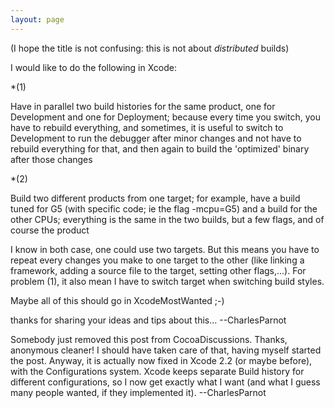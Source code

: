 ```yaml
---
layout: page
---
```


(I hope the title is not confusing: this is not about *distributed* builds)

I would like to do the following in Xcode:


*(1)

Have in parallel two build histories for the same product, one for Development and one for Deployment; because every time you switch, you have to rebuild everything, and sometimes, it is useful to switch to Development to run the debugger after minor changes and not have to rebuild everything for that, and then again to build the 'optimized' binary after those changes

*(2)

Build two different products from one target; for example, have a build tuned for G5 (with specific code; ie the flag -mcpu=G5) and a build for the other CPUs; everything is the same in the two builds, but a few flags, and of course the product



I know in both case, one could use two targets. But this means you have to repeat every changes you make to one target to the other (like linking a framework, adding a source file to the target, setting other flags,...). For problem (1), it also mean I have to switch target when switching build styles.

Maybe all of this should go in XcodeMostWanted ;-)

thanks for sharing your ideas and tips about this... --CharlesParnot


Somebody just removed this post from CocoaDiscussions. Thanks, anonymous cleaner!
I should have taken care of that, having myself started the post. Anyway, it is actually now fixed in Xcode 2.2 (or maybe before), with the Configurations system. Xcode keeps separate Build history for different configurations, so I now get exactly what I want (and what I guess many people wanted, if they implemented it). --CharlesParnot
